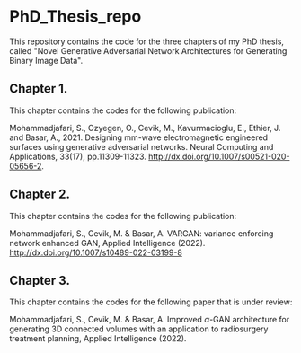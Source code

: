 # PhD_Thesis_repo
This repository contains the code for the three chapters of my PhD thesis, called "Novel Generative Adversarial Network Architectures for Generating Binary Image Data".
## Chapter 1. 

This chapter contains the codes for the following publication:

Mohammadjafari, S., Ozyegen, O., Cevik, M., Kavurmacioglu, E., Ethier, J. and Basar, A., 2021. Designing mm-wave electromagnetic engineered surfaces using generative adversarial networks. Neural Computing and Applications, 33(17), pp.11309-11323. 
http://dx.doi.org/10.1007/s00521-020-05656-2.

## Chapter 2.
This chapter contains the codes for the following publication:

Mohammadjafari, S., Cevik, M. \& Basar, A. VARGAN: variance enforcing network enhanced GAN, Applied Intelligence (2022). http://dx.doi.org/10.1007/s10489-022-03199-8

## Chapter 3.
This chapter contains the codes for the following paper that is under review:

Mohammadjafari, S., Cevik, M. \& Basar, A. Improved $\alpha$-GAN architecture for generating 3D connected volumes with an application to radiosurgery treatment planning, Applied Intelligence (2022).
